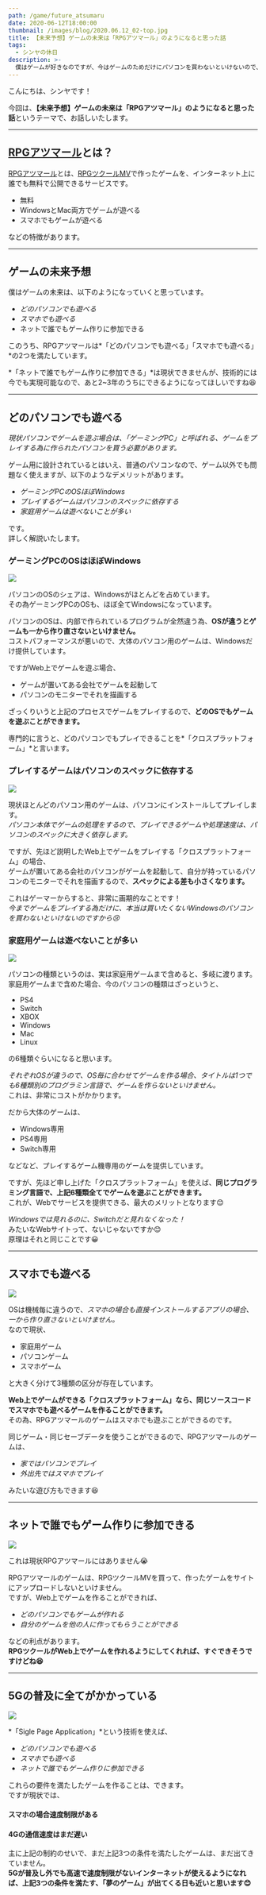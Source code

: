 ```yaml
---
path: /game/future_atsumaru
date: 2020-06-12T18:00:00
thumbnail: /images/blog/2020.06.12_02-top.jpg
title: 【未来予想】ゲームの未来は「RPGアツマール」のようになると思った話
tags:
  - シンヤの休日
description: >-
  僕はゲームが好きなのですが、今はゲームのためだけにパソコンを買わないといけないので、大変不便です。ですが、RPGアツマールはWeb上でゲームができるので、どのパソコンでも遊ぶことができます。そして最終的にゲームの行き着く先は、RPGアツマールのように、Webでゲームをする時代になると思っています。
---
```


こんにちは、シンヤです！

今回は、**【未来予想】ゲームの未来は「RPGアツマール」のようになると思った話**というテーマで、お話しいたします。

---

## [RPGアツマール](https://game.nicovideo.jp/atsumaru/)とは？

[RPGアツマール](https://game.nicovideo.jp/atsumaru/)とは、[RPGツクールMV](https://tkool.jp/mv/)で作ったゲームを、インターネット上に誰でも無料で公開できるサービスです。

- 無料
- WindowsとMac両方でゲームが遊べる
- スマホでもゲームが遊べる

などの特徴があります。

---

## ゲームの未来予想

僕はゲームの未来は、以下のようになっていくと思っています。

- *どのパソコンでも遊べる*
- *スマホでも遊べる*
- ネットで誰でもゲーム作りに参加できる

このうち、RPGアツマールは*「どのパソコンでも遊べる」「スマホでも遊べる」*の2つを満たしています。

*「ネットで誰でもゲーム作りに参加できる」*は現状できませんが、技術的には今でも実現可能なので、あと2~3年のうちにできるようになってほしいですね😆

---

## どのパソコンでも遊べる

*現状パソコンでゲームを遊ぶ場合は、「ゲーミングPC」と呼ばれる、ゲームをプレイする為に作られたパソコンを買う必要があります。*

ゲーム用に設計されているとはいえ、普通のパソコンなので、ゲーム以外でも問題なく使えますが、以下のようなデメリットがあります。

- *ゲーミングPCのOSほぼWindows*
- *プレイするゲームはパソコンのスペックに依存する*
- *家庭用ゲームは遊べないことが多い*

です。  
詳しく解説いたします。

### ゲーミングPCのOSはほぼWindows

![](/images/blog/2020.06.12_02-01.jpg)

パソコンのOSのシェアは、Windowsがほとんどを占めています。  
その為ゲーミングPCのOSも、ほぼ全てWindowsになっています。

パソコンのOSは、内部で作られているプログラムが全然違う為、**OSが違うとゲームも一から作り直さないといけません。**  
コストパフォーマンスが悪いので、大体のパソコン用のゲームは、Windowsだけ提供しています。

ですがWeb上でゲームを遊ぶ場合、

- ゲームが置いてある会社でゲームを起動して
- パソコンのモニターでそれを描画する

ざっくりいうと上記のプロセスでゲームをプレイするので、**どのOSでもゲームを遊ぶことができます。**  

専門的に言うと、どのパソコンでもプレイできることを*「クロスプラットフォーム」*と言います。

### プレイするゲームはパソコンのスペックに依存する

![](/images/blog/2020.06.12_02-02.jpg)

現状ほとんどのパソコン用のゲームは、パソコンにインストールしてプレイします。  
*パソコン本体でゲームの処理をするので、プレイできるゲームや処理速度は、パソコンのスペックに大きく依存します。*

ですが、先ほど説明したWeb上でゲームをプレイする「クロスプラットフォーム」の場合、  
ゲームが置いてある会社のパソコンがゲームを起動して、自分が持っているパソコンのモニターでそれを描画するので、**スペックによる差も小さくなります。**

これはゲーマーからすると、非常に画期的なことです！  
*今までゲームをプレイする為だけに、本当は買いたくないWindowsのパソコンを買わないといけないのですから😢*

### 家庭用ゲームは遊べないことが多い

![](/images/blog/2020.06.12_02-03.jpg)

パソコンの種類というのは、実は家庭用ゲームまで含めると、多岐に渡ります。  
家庭用ゲームまで含めた場合、今のパソコンの種類はざっというと、

- PS4
- Switch
- XBOX
- Windows
- Mac
- Linux

の6種類ぐらいになると思います。

*それぞれOSが違うので、OS毎に合わせてゲームを作る場合、タイトルは1つでも6種類別のプログラミン言語で、ゲームを作らないといけません。*  
これは、非常にコストがかかります。

だから大体のゲームは、

- Windows専用
- PS4専用
- Switch専用

などなど、プレイするゲーム機専用のゲームを提供しています。

ですが、先ほど申し上げた「クロスプラットフォーム」を使えば、**同じプログラミング言語で、上記6種類全てでゲームを遊ぶことができます。**  
これが、Webでサービスを提供できる、最大のメリットとなります😊

*Windowsでは見れるのに、Switchだと見れなくなった！*  
みたいなWebサイトって、ないじゃないですか😊  
原理はそれと同じことです😀

---

## スマホでも遊べる

![](/images/blog/2020.06.12_02-04.jpg)

OSは機械毎に違うので、*スマホの場合も直接インストールするアプリの場合、一から作り直さないといけません。*  
なので現状、

- 家庭用ゲーム
- パソコンゲーム
- スマホゲーム

と大きく分けて3種類の区分が存在しています。

**Web上でゲームができる「クロスプラットフォーム」なら、同じソースコードでスマホでも遊べるゲームを作ることができます。**  
その為、RPGアツマールのゲームはスマホでも遊ぶことができるのです。

同じゲーム・同じセーブデータを使うことができるので、RPGアツマールのゲームは、

- *家ではパソコンでプレイ*
- *外出先ではスマホでプレイ*

みたいな遊び方もできます😆

---

## ネットで誰でもゲーム作りに参加できる

![](/images/blog/2020.06.12_02-05.jpg)

これは現状RPGアツマールにはありません😭

RPGアツマールのゲームは、RPGツクールMVを買って、作ったゲームをサイトにアップロードしないといけません。  
ですが、Web上でゲームを作ることができれば、

- *どのパソコンでもゲームが作れる*
- *自分のゲームを他の人に作ってもらうことができる*

などの利点があります。  
**RPGツクールがWeb上でゲームを作れるようにしてくれれば、すぐできそうですけどね😆**

---

## 5Gの普及に全てがかかっている

![](/images/blog/2020.06.12_02-06.jpg)

*「Sigle Page Application」*という技術を使えば、

- *どのパソコンでも遊べる*
- *スマホでも遊べる*
- *ネットで誰でもゲーム作りに参加できる*

これらの要件を満たしたゲームを作ることは、できます。  
ですが現状では、

#### スマホの場合速度制限がある
#### 4Gの通信速度はまだ遅い

主に上記の制約のせいで、まだ上記3つの条件を満たしたゲームは、まだ出てきていません。  
**5Gが普及し外でも高速で速度制限がないインターネットが使えるようになれば、上記3つの条件を満たす、「夢のゲーム」が出てくる日も近いと思います😊**
